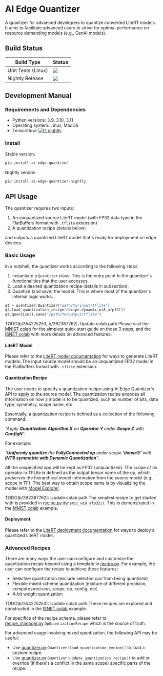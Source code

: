 # AI Edge Quantizer

A quantizer for advanced developers to quantize converted LiteRT models. It aims to
facilitate advanced users to strive for optimal performance on resource
demanding models (e.g., GenAI models).

## Build Status

Build Type         |    Status     |
-----------        | --------------|
Unit Tests (Linux) | [![](https://github.com/google-ai-edge/ai-edge-quantizer/actions/workflows/nightly_unittests.yml/badge.svg?branch=main)](https://github.com/google-ai-edge/ai-edge-quantizer/actions/workflows/nightly_unittests.yml) |
Nightly Release    | [![](https://github.com/google-ai-edge/ai-edge-quantizer/actions/workflows/nightly_release.yml/badge.svg?branch=main)](https://github.com/google-ai-edge/ai-edge-quantizer/actions/workflows/nightly_release.yml) |

## Development Manual

### Requirements and Dependencies

 * Python versions:  3.9, 3.10, 3.11
 * Operating system: Linux, MacOS
 * TensorFlow: [![tf-nightly](https://img.shields.io/badge/tf--nightly-latest-blue)](https://pypi.org/project/tf-nightly/)

### Install

Stable version:
```bash
pip install ai-edge-quantizer
```

Nightly version:
```bash
pip install ai-edge-quantizer-nightly
```

## API Usage

The quantizer requires two inputs:

1. An unquantized source LiteRT model (with FP32 data type in the FlatBuffers format with `.tflite` extension)
2. A quantization recipe (details below)

and outputs a quantized LiteRT model that's ready for deployment on edge devices.

### Basic Usage

In a nutshell, the quantizer works according to the following steps:

1. Instantiate a `Quantizer` class. This is the entry point to the quantizer's functionalities that the user accesses.
2. Load a desired quantization recipe (details in subsection).
3. Quantize (and save) the model. This is where most of the quantizer's internal logic works.

```python
qt = quantizer.Quantizer("path/to/input/tflite")
qt.load_quantization_recipe(recipe.dynamic_wi8_afp32())
qt.quantize().save("/path/to/output/tflite")
```

TODO(b/354275253, b/362387762): Update colab path
Please visit the [MNIST colab]() for the simplest quick start guide on those 3 steps, and the [ISNET colab]() with more details on advanced features.

#### LiteRT Model

Please refer to the [LiteRT model documentation](https://ai.google.dev/edge/lite) for ways to generate LiteRT models. The input source model should be an unquantized FP32 model in the FlatBuffers format with `.tflite` extension.

#### Quantization Recipe

The user needs to specify a quantization recipe using AI Edge Quantizer's API to apply to the source model. The quantization recipe encodes all information on how a model is to be quantized, such as number of bits, data type, symmetry, scope name, etc.

Essentially, a quantization recipe is defined as a collection of the following command:

_“Apply **Quantization Algorithm X** on **Operator Y** under **Scope Z** with **ConfigN**”._

For example:

_"**Uniformly quantize** the **FullyConnected op** under scope **'dense1/'** with **INT8 symmetric with Dynamic Quantization**"._

All the unspecified ops will be kept as FP32 (unquantized). The scope of an operator in TFLite is defined as the output tensor name of the op, which preserves the hierarchical model information from the source model (e.g., scope in TF). The best way to obtain scope name is by visualizing the model with [Model Explorer](https://github.com/google-ai-edge/model-explorer).

TODO(b/362387762): Update colab path
The simplest recipe to get started with is provided in [recipe.py](ai_edge_quantizer/recipe.py):`dynamic_wi8_afp32()`. This is demonstrated in the [MNIST colab]() example.

#### Deployment
Please refer to the [LiteRT deployment documentation](https://ai.google.dev/edge/lite/inference) for ways to deploy a quantized LiteRT model.

### Advanced Recipes

There are many ways the user can configure and customize the quantization recipe beyond using a template in [recipe.py](ai_edge_quantizer/recipe.py). For example, the user can configure the recipe to achieve these features:

* Selective quantization (exclude selected ops from being quantized)
* Flexible mixed scheme quantization (mixture of different precision, compute precision, scope, op, config, etc)
* 4-bit weight quantization

TODO(b/354275253): Update colab path
These recipes are explored and constructed in the [ISNET colab]() example.

For specifics of the recipe schema, please refer to [recipe_manager.py](ai_edge_quantizer/recipe_manager.py):`OpQuantizationRecipe` which is the source of truth.

For advanced usage involving mixed quantization, the following API may be useful:

* Use [quantizer.py](ai_edge_quantizer/quantizer.py):`Quantizer:load_quantization_recipe()` to load a custom recipe.
* Use [quantizer.py](ai_edge_quantizer/quantizer.py):`Quantizer:update_quantization_recipe()` to add or override (if there's a conflict in the same scope) specific parts of the recipe.
